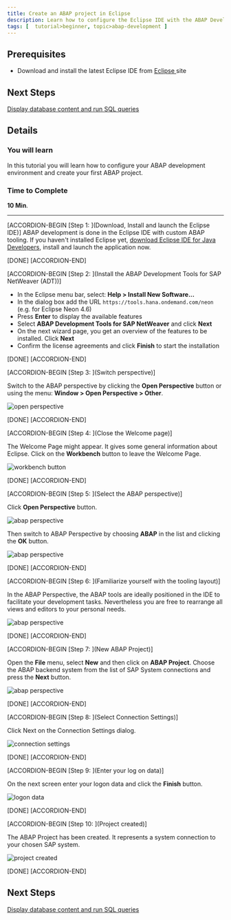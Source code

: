 ```yaml
---
title: Create an ABAP project in Eclipse
description: Learn how to configure the Eclipse IDE with the ABAP Development Tools for SAP NetWeaver (ADT) and create an ABAP project
tags: [  tutorial>beginner, topic>abap-development ]
---
```


## Prerequisites  
 - Download and install the latest Eclipse IDE from [Eclipse ](http://www.eclipse.org/) site

## Next Steps
[Display database content and run SQL queries](http://www.sap.com/developer/tutorials/abap-display-data-queries.html)

## Details
### You will learn  
In this tutorial you will learn how to configure your ABAP development environment and create your first ABAP project.

### Time to Complete
**10 Min**.

---

[ACCORDION-BEGIN [Step 1: ](Download, Install and launch the Eclipse IDE)]
ABAP development is done in the Eclipse IDE with custom ABAP tooling. If you haven't installed Eclipse yet, [download Eclipse IDE for Java Developers](http://www.eclipse.org/), install and launch the application now.

[DONE]
[ACCORDION-END]

[ACCORDION-BEGIN [Step 2: ](Install the ABAP Development Tools for SAP NetWeaver (ADT))]

 - In the Eclipse menu bar, select: **Help > Install New Software...**
 - In the dialog box add the URL `https://tools.hana.ondemand.com/neon` (e.g. for Eclipse Neon 4.6)
 - Press **Enter** to display the available features
 - Select **ABAP Development Tools for SAP NetWeaver** and click **Next**
 - On the next wizard page, you get an overview of the features to be installed. Click **Next**
 - Confirm the license agreements and click **Finish** to start the installation

[DONE]
[ACCORDION-END]


[ACCORDION-BEGIN [Step 3: ](Switch perspective)]

Switch to the ABAP perspective by clicking the **Open Perspective** button or using the menu: **Window > Open Perspective > Other**.

![open perspective](abap-01-3.png)

[DONE]
[ACCORDION-END]

[ACCORDION-BEGIN [Step 4: ](Close the Welcome page)]

The Welcome Page might appear. It gives some general information about Eclipse. Click on the **Workbench** button to leave the Welcome Page.

![workbench button](abap-01-4.png)

[DONE]
[ACCORDION-END]

[ACCORDION-BEGIN [Step 5: ](Select the ABAP perspective)]

Click **Open Perspective** button.

![abap perspective](abap-01-5a.png)

Then switch to ABAP Perspective by choosing **ABAP** in the list and clicking the **OK** button.

![abap perspective](abap-01-5b.png)

[DONE]
[ACCORDION-END]

[ACCORDION-BEGIN [Step 6: ](Familiarize yourself with the tooling layout)]

In the ABAP Perspective, the ABAP tools are ideally positioned in the IDE to facilitate your development tasks. Nevertheless you are free to rearrange all views and editors to your personal needs.

![abap perspective](abap-01-6.png)

[DONE]
[ACCORDION-END]

[ACCORDION-BEGIN [Step 7: ](New ABAP Project)]

Open the **File** menu, select **New** and then click on **ABAP Project**. Choose the ABAP backend system from the list of SAP System connections and press the **Next** button.

![abap perspective](abap-01-7.png)

[DONE]
[ACCORDION-END]

[ACCORDION-BEGIN [Step 8: ](Select Connection Settings)]

Click Next on the Connection Settings dialog.

![connection settings](abap-01-8.png)

[DONE]
[ACCORDION-END]

[ACCORDION-BEGIN [Step 9: ](Enter your log on data)]

On the next screen enter your logon data and click the **Finish** button.

![logon data](abap-01-9.png)

[DONE]
[ACCORDION-END]

[ACCORDION-BEGIN [Step 10: ](Project created)]

The ABAP Project has been created. It represents a system connection to your chosen SAP system.

![project created](abap-01-10.png)

[DONE]
[ACCORDION-END]


## Next Steps
 [Display database content and run SQL queries](http://www.sap.com/developer/tutorials/abap-display-data-queries.html)
